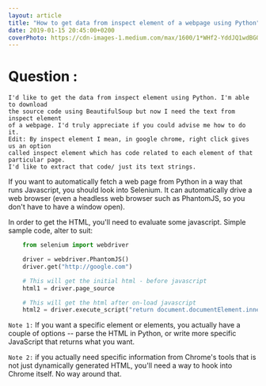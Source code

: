 ```yaml
---
layout: article
title: "How to get data from inspect element of a webpage using Python"
date: 2019-01-15 20:45:00+0200
coverPhoto: https://cdn-images-1.medium.com/max/1600/1*WHf2-YddJQ1wdBGOvAo8Gw.gif
---
```


# Question :
~~~~
I'd like to get the data from inspect element using Python. I'm able to download
the source code using BeautifulSoup but now I need the text from inspect element 
of a webpage. I'd truly appreciate if you could advise me how to do it.
Edit: By inspect element I mean, in google chrome, right click gives us an option
called inspect element which has code related to each element of that particular page.
I'd like to extract that code/ just its text strings.
~~~~



If you want to automatically fetch a web page from Python in a way that runs Javascript, you should look into Selenium. It can automatically drive a web browser (even a headless web browser such as PhantomJS, so you don't have to have a window open).

In order to get the HTML, you'll need to evaluate some javascript. Simple sample code, alter to suit:

```python
	from selenium import webdriver

	driver = webdriver.PhantomJS()
	driver.get("http://google.com")

	# This will get the initial html - before javascript
	html1 = driver.page_source

	# This will get the html after on-load javascript
	html2 = driver.execute_script("return document.documentElement.innerHTML;")
```

`Note 1:` If you want a specific element or elements, you actually have a couple of options -- parse the HTML in Python, or write more specific JavaScript that returns what you want.

`Note 2:` if you actually need specific information from Chrome's tools that is not just dynamically generated HTML, you'll need a way to hook into Chrome itself. No way around that.

